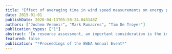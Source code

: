 ```yaml
---
title: "Effect of averaging time in wind speed measurements on energy production estimates"
date: 2015-01-01
publishDate: 2020-04-13T05:58:24.043148Z
authors: ["Jochem Vermeir", "Mark Runacres", "Tim De Troyer"]
publication_types: ["1"]
abstract: "In resource assessment, an important consideration is the interval over which to average the measured wind speed before storing the sample in the data logger. One choice is to use the sample interval that was used to measure the powercurve: 10’ for large wind turbines, 1’ for small ones. This, however, is not always possible, e.g. when data from a meteorological station are used. These are typically averaged and stored for every hour.In this paper we study the error in average energy production estimates when an inconsistent sample interval is used to store wind speed measurements. Based on wind speed measurements of one onshore and one offshore site and an independently-tested power curve, we estimate the mean power and show how it varies when the sample interval changes. We also illustrate how the power curve can be compensated for the inconsistent sample interval (of the wind speed measurement), by exploiting the correspondence between this effect and the effect of turbulence.We conclude that the error on the average energy production can be reduced and suggest how this can be realised in a practical wind resource assessment campaign."
featured: false
publication: "*Proceedings of the EWEA Annual Event*"
---
```


